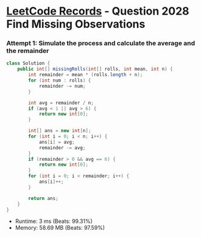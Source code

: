 # [LeetCode Records](../../README.md) - Question 2028 Find Missing Observations

### Attempt 1: Simulate the process and calculate the average and the remainder
```java
class Solution {
    public int[] missingRolls(int[] rolls, int mean, int n) {
        int remainder = mean * (rolls.length + n);
        for (int num : rolls) {
            remainder -= num;
        }

        int avg = remainder / n;
        if (avg < 1 || avg > 6) {
            return new int[0];
        }

        int[] ans = new int[n];
        for (int i = 0; i < n; i++) {
            ans[i] = avg;
            remainder -= avg;
        }
        if (remainder > 0 && avg == 6) {
            return new int[0];
        }
        for (int i = 0; i < remainder; i++) {
            ans[i]++;
        }

        return ans;
    }
}
```
- Runtime: 3 ms (Beats: 99.31%)
- Memory: 58.69 MB (Beats: 97.59%)

<br>
